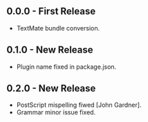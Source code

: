 ## 0.0.0 - First Release
* TextMate bundle conversion.

## 0.1.0 - New Release
* Plugin name fixed in package.json.

## 0.2.0 - New Release
* PostScript mispelling fiwed [John Gardner].
* Grammar minor issue fixed.
